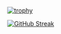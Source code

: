 [![trophy](https://github-profile-trophy.vercel.app/?username=BuninSil&column=-1&theme=discord)](https://github.com/ryo-ma/github-profile-trophy)

[![GitHub Streak](https://streak-stats.demolab.com/?user=buninsil&theme=dark)](https://git.io/streak-stats)
